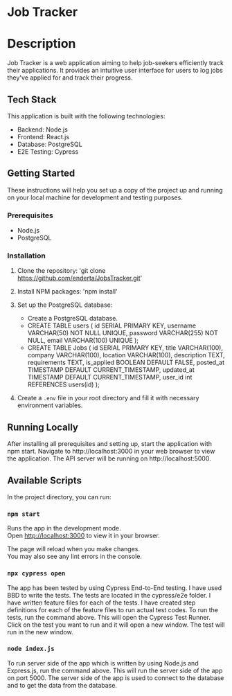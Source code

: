 
# Job Tracker
# Description
Job Tracker is a web application aiming to help job-seekers efficiently track their applications.
It provides an intuitive user interface for users to log jobs they've applied for and track their progress.

## Tech Stack

This application is built with the following technologies:

- Backend: Node.js
- Frontend: React.js
- Database: PostgreSQL
- E2E Testing: Cypress

## Getting Started

These instructions will help you set up a copy of the project up and running on your local machine for development and testing purposes.

### Prerequisites

- Node.js
- PostgreSQL

### Installation

1. Clone the repository:
   'git clone https://github.com/enderta/JobsTracker.git'
2. Install NPM packages:
   'npm install'
3. Set up the PostgreSQL database:
    - Create a PostgreSQL database.
    - CREATE TABLE users (
      id SERIAL PRIMARY KEY,
      username VARCHAR(50) NOT NULL UNIQUE,
      password VARCHAR(255) NOT NULL,
      email VARCHAR(100) UNIQUE
      );
    - CREATE TABLE Jobs (
      id SERIAL PRIMARY KEY,
      title VARCHAR(100),
      company VARCHAR(100),
      location VARCHAR(100),
      description TEXT,
      requirements TEXT,
      is_applied BOOLEAN DEFAULT FALSE,
      posted_at TIMESTAMP DEFAULT CURRENT_TIMESTAMP,
      updated_at TIMESTAMP DEFAULT CURRENT_TIMESTAMP,
      user_id int REFERENCES users(id)
      );

4. Create a `.env` file in your root directory and fill it with necessary environment variables.

## Running Locally

After installing all prerequisites and setting up, start the application with npm start.
Navigate to http://localhost:3000 in your web browser to view the application.
The API server will be running on http://localhost:5000.

## Available Scripts

In the project directory, you can run:

### `npm start`

Runs the app in the development mode.\
Open [http://localhost:3000](http://localhost:3000) to view it in your browser.

The page will reload when you make changes.\
You may also see any lint errors in the console.

### `npx cypress open`
The app has been tested by using Cypress End-to-End testing.
I have used BBD to write the tests. The tests are located in the cypress/e2e folder. 
I have written feature files for each of the tests.
I have created step definitions for each of the feature files to run actual test codes.
To run the tests, run the command above. This will open the Cypress Test Runner. Click on the test you want to run and it will open a new window. The test will run in the new window.

### `node index.js`
To run server side of the app which is written by using Node.js and Express.js, run the command above. 
This will run the server side of the app on port 5000.
The server side of the app is used to connect to the database and to get the data from the database.
